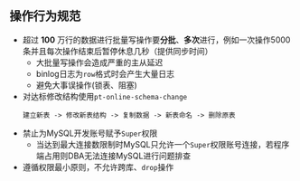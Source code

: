 ## 操作行为规范
- 超过 **100** 万行的数据进行批量写操作要**分批**、**多次**进行，例如一次操作5000条并且每次操作结束后暂停休息几秒（提供同步时间）
  - 大批量写操作会造成严重的主从延迟
  - binlog日志为`row`格式时会产生大量日志
  - 避免大事误操作(锁表、阻塞)
- 对达标修改结构使用`pt-online-schema-change`
  ```
  建立新表 -> 修改新表结构 -> 复制数据 -> 新表命名 -> 删除原表
  ```
- 禁止为MySQL开发账号赋予`Super`权限
  - 当达到最大连接数限制时MySQL只允许一个`Super`权限账号连接，若程序端占用则DBA无法连接MySQL进行问题排查
- 遵循权限最小原则，不允许跨库、`drop`操作